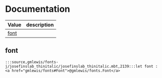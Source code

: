 # Documentation
|Value|description|
|---|---|
|[font](#font)||

## font

```moonbit
:::source,gmlewis/fonts-j/josefinslab_thinitalic/josefinslab_thinitalic.mbt,2139:::let font : <a href="gmlewis/fonts#Font">@gmlewis/fonts.Font</a>
```

